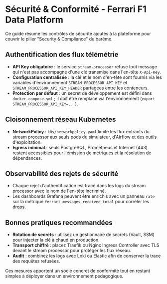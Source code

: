 # Sécurité & Conformité - Ferrari F1 Data Platform

Ce guide résume les contrôles de sécurité ajoutés à la plateforme pour couvrir le pilier "Security & Compliance" du barème.

## Authentification des flux télémétrie
- **API Key obligatoire** : le service `stream-processor` refuse tout message qui n'est pas accompagné d'une clé transmise dans l'en-tête `X-Api-Key`.
- **Configuration centralisée** : la clé et le nom d'en-tête sont fournis via les variables d'environnement `STREAM_PROCESSOR_API_KEY` et `STREAM_PROCESSOR_API_KEY_HEADER` partagées entre les conteneurs.
- **Protection par défaut** : un secret de développement est défini dans `docker-compose.yml` ; il doit être remplacé via l'environnement (`export STREAM_PROCESSOR_API_KEY=...`).

## Cloisonnement réseau Kubernetes
- **NetworkPolicy** : `k8s/networkpolicy.yaml` limite les flux entrants du stream processor aux seuls pods du simulateur, d'Airflow et des outils d'exploitation.
- **Egress minimal** : seuls PostgreSQL, Prometheus et Internet (443) restent accessibles pour l'émission de métriques et la résolution de dépendances.

## Observabilité des rejets de sécurité
- Chaque rejet d'authentification est tracé dans les logs du stream processor avec le nom de l'en-tête incriminé.
- Les dashboards Grafana peuvent être enrichis avec un panneau `rate` sur la métrique `ferrari_messages_received_total` pour corréler les drops.

## Bonnes pratiques recommandées
- **Rotation de secrets** : utilisez un gestionnaire de secrets (Vault, SSM) pour injecter la clé à chaud en production.
- **Transport chiffré** : placez Traefik ou Nginx Ingress Controller avec TLS devant le stream processor pour protéger les flux réseau.
- **Audit** : combinez les logs avec Loki ou Elastic afin de conserver la trace des requêtes refusées.

Ces mesures apportent un socle concret de conformité tout en restant simples à déployer dans un environnement pédagogique.
